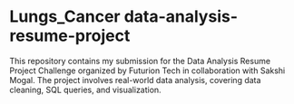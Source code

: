# Lungs_Cancer data-analysis-resume-project
This repository contains my submission for the Data Analysis Resume Project Challenge organized by Futurion Tech in collaboration with Sakshi Mogal. The project involves real-world data analysis, covering data cleaning, SQL queries, and visualization.

